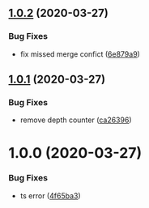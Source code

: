 ## [1.0.2](https://github.com/Pingid/ts-prove/compare/v1.0.1...v1.0.2) (2020-03-27)


### Bug Fixes

* fix missed merge confict ([6e879a9](https://github.com/Pingid/ts-prove/commit/6e879a93c38f46c6bf4fd9a44205a170a1680649))

## [1.0.1](https://github.com/Pingid/ts-prove/compare/v1.0.0...v1.0.1) (2020-03-27)


### Bug Fixes

* remove depth counter ([ca26396](https://github.com/Pingid/ts-prove/commit/ca2639640e2e414c04228d251c96a05e5a4b32a2))

# 1.0.0 (2020-03-27)


### Bug Fixes

* ts error ([4f65ba3](https://github.com/Pingid/ts-prove/commit/4f65ba3200382b6d2b896e55d503e67d96e4d937))
